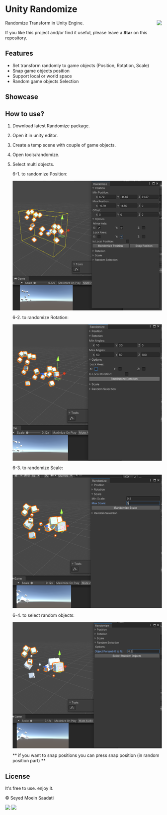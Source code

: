 # Unity Randomize

<img src="C:\Users\Seyed Moein\Documents\Unity Projects\Unity-Procedural-IK-Wall-Walking-Spider-master\media\unitylogo.png" align="right" height="50px">

Randomize Transform in Unity Engine.

If you like this project and/or find it useful, please leave a **Star** on this repository.

## Features

  - Set transform randomly to game objects (Position, Rotation, Scale)
  - Snap game objects position
  - Support local or world space
  - Random game objects Selection 

## Showcase

## How to use?

1. Download latest Randomize package. 

2. Open it in unity editor.

3. Create a temp scene with couple of game objects.

4. Open tools/randomize.

5. Select multi objects.

   6-1. to randomize Position:

   <img src="https://github.com/seyedmoeinsaadati/Randomize/blob/main/media/random_position.png" align="center">

   6-2. to randomize Rotation:

   <img src="https://github.com/seyedmoeinsaadati/Randomize/blob/main/media/random_rotation.png" align="center">

   6-3. to randomize Scale:

   <img src="https://github.com/seyedmoeinsaadati/Randomize/blob/main/media/random_scale.png" align="center">

   6-4. to select random objects:

   <img src="https://github.com/seyedmoeinsaadati/Randomize/blob/main/media/random_selection.png" align="center">

   

   ** if you want to snap positions you can press snap position (in random position part) **

## License

It's free to use. enjoy it.

© Seyed Moein Saadati

[![](https://img.shields.io/static/v1?label=Website&message=www.seyedmoeinsaadati.github.io&color=brightgreen)](https://www.seyedmoeinsaadati.github.io)
[![](https://img.shields.io/static/v1?label=G-mail&message=saadatimoin@gmail.com&color=blue)](mailto:saadatimoin@gmail.com)

